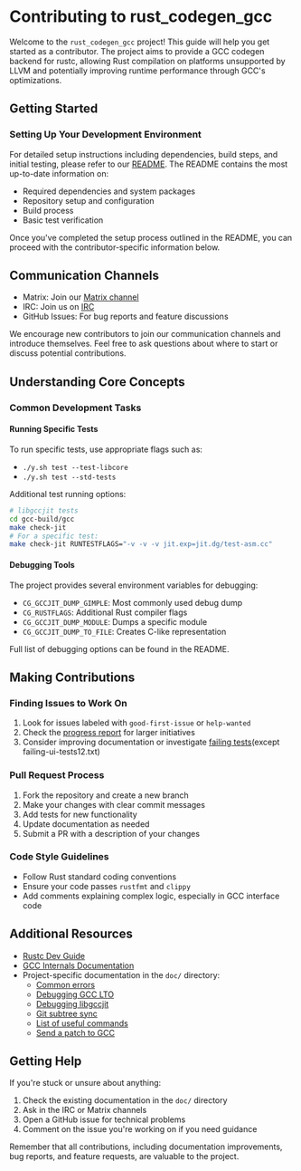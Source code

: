 # Contributing to rust_codegen_gcc

Welcome to the `rust_codegen_gcc` project! This guide will help you get started as a contributor. The project aims to provide a GCC codegen backend for rustc, allowing Rust compilation on platforms unsupported by LLVM and potentially improving runtime performance through GCC's optimizations.

## Getting Started

### Setting Up Your Development Environment

For detailed setup instructions including dependencies, build steps, and initial testing, please refer to our [README](https://github.com/rust-lang/rustc_codegen_gcc/blob/master/Readme.md). The README contains the most up-to-date information on:

- Required dependencies and system packages
- Repository setup and configuration
- Build process
- Basic test verification

Once you've completed the setup process outlined in the README, you can proceed with the contributor-specific information below.

## Communication Channels

- Matrix: Join our [Matrix channel](https://matrix.to/#/#rustc_codegen_gcc:matrix.org)
- IRC: Join us on [IRC](https://web.libera.chat/#rustc_codegen_gcc)
- GitHub Issues: For bug reports and feature discussions

We encourage new contributors to join our communication channels and introduce themselves. Feel free to ask questions about where to start or discuss potential contributions.

## Understanding Core Concepts

### Common Development Tasks

#### Running Specific Tests
To run specific tests, use appropriate flags such as:
- `./y.sh test --test-libcore`
- `./y.sh test --std-tests`

Additional test running options:
```bash
# libgccjit tests
cd gcc-build/gcc
make check-jit
# For a specific test:
make check-jit RUNTESTFLAGS="-v -v -v jit.exp=jit.dg/test-asm.cc"
```

#### Debugging Tools
The project provides several environment variables for debugging:
- `CG_GCCJIT_DUMP_GIMPLE`: Most commonly used debug dump
- `CG_RUSTFLAGS`: Additional Rust compiler flags
- `CG_GCCJIT_DUMP_MODULE`: Dumps a specific module
- `CG_GCCJIT_DUMP_TO_FILE`: Creates C-like representation

Full list of debugging options can be found in the README.

## Making Contributions

### Finding Issues to Work On
1. Look for issues labeled with `good-first-issue` or `help-wanted`
2. Check the [progress report](https://blog.antoyo.xyz/rustc_codegen_gcc-progress-report-34#state_of_rustc_codegen_gcc) for larger initiatives
3. Consider improving documentation or investigate [failing tests](https://github.com/rust-lang/rustc_codegen_gcc/tree/master/tests)(except failing-ui-tests12.txt)

### Pull Request Process
1. Fork the repository and create a new branch
2. Make your changes with clear commit messages
3. Add tests for new functionality
4. Update documentation as needed
5. Submit a PR with a description of your changes

### Code Style Guidelines
- Follow Rust standard coding conventions
- Ensure your code passes `rustfmt` and `clippy`
- Add comments explaining complex logic, especially in GCC interface code

## Additional Resources

- [Rustc Dev Guide](https://rustc-dev-guide.rust-lang.org/)
- [GCC Internals Documentation](https://gcc.gnu.org/onlinedocs/gccint/)
- Project-specific documentation in the `doc/` directory:
  - [Common errors](./doc/errors.md)
  - [Debugging GCC LTO](./doc/debugging-gcc-lto.md)
  - [Debugging libgccjit](./doc/debugging-libgccjit.md)
  - [Git subtree sync](./doc/subtree.md)
  - [List of useful commands](./doc/tips.md)
  - [Send a patch to GCC](./doc/sending-gcc-patch.md)

## Getting Help

If you're stuck or unsure about anything:
1. Check the existing documentation in the `doc/` directory
2. Ask in the IRC or Matrix channels
3. Open a GitHub issue for technical problems
4. Comment on the issue you're working on if you need guidance

Remember that all contributions, including documentation improvements, bug reports, and feature requests, are valuable to the project.
